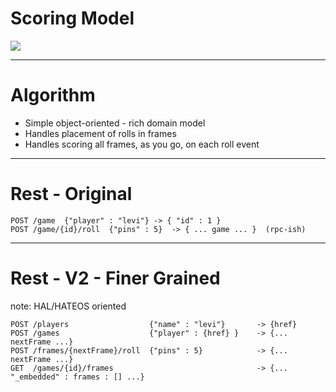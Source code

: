 # Scoring Model

![](https://raw.githubusercontent.com/mjhaller/bowling-service/master/bowling_class_diagram.png)

---


# Algorithm

- Simple object-oriented - rich domain model
- Handles placement of rolls in frames
- Handles scoring all frames, as you go, on each roll event


---

# Rest - Original


    POST /game  {"player" : "levi"} -> { "id" : 1 }
    POST /game/{id}/roll  {"pins" : 5}  -> { ... game ... }  (rpc-ish)


---

# Rest - V2 - Finer Grained 

note:  HAL/HATEOS oriented

    POST /players                  {"name" : "levi"}       -> {href}
    POST /games                    {"player" : {href} }    -> {... nextFrame ...}
    POST /frames/{nextFrame}/roll  {"pins" : 5}            -> {... nextFrame ...}
    GET  /games/{id}/frames                                -> {... "_embedded" : frames : [] ...}



